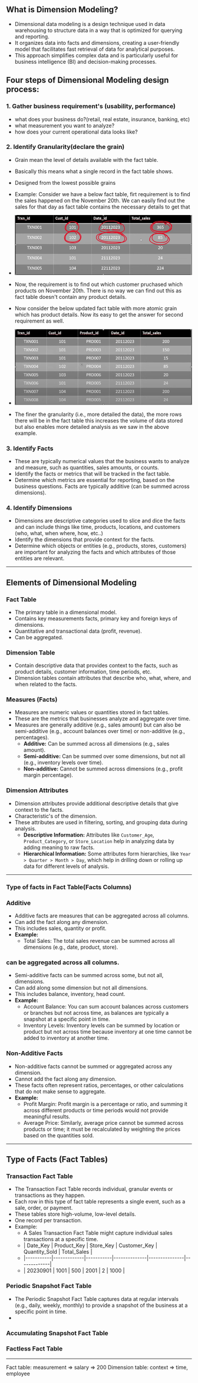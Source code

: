 ## What is Dimension Modeling?

- Dimensional data modeling is a design technique used in data warehousing to structure data in a way that is optimized for querying and reporting.
- It organizes data into facts and dimensions, creating a user-friendly model that facilitates fast retrieval of data for analytical purposes. 
- This approach simplifies complex data and is particularly useful for business intelligence (BI) and decision-making processes.


## Four steps of Dimensional Modeling design process:

### 1. Gather business requirement's (usability, performance)
 - what does your business do?(retail, real estate, insurance, banking, etc)
 - what measurement you want to analyze?
 - how does your current operational data looks like?

### 2. Identify Granularity(declare the grain)
- Grain mean the level of details available with the fact table.
- Basically this means what a single record in the fact table shows.
- Designed from the lowest possible grains

- Example: Consider we have a below fact table, firt requirement is to find the sales happened on the November 20th. We can easily find out the sales for that day as fact table contains the necessary details to get that 
- ![](https://github.com/rohish-zade/data-warehousing/blob/master/Dimensional%20Modeling/images/fact-table-1.png)
- Now, the requirement is to find out which customer pruchased which products on November 20th. There is no way we can find out this as fact table doesn't contain any product details.
- Now consider the below updated fact table with more atomic grain which has product details. Now its easy to get the answer for second requirement as well.
- ![](https://github.com/rohish-zade/data-warehousing/blob/master/Dimensional%20Modeling/images/fact-table-2.png)
- The finer the granularity (i.e., more detailed the data), the more rows there will be in the fact table this increases the volume of data stored but also enables more detailed analysis as we saw in the above example.

### 3. Identify Facts
- These are typically numerical values that the business wants to analyze and measure, such as quantities, sales amounts, or counts.
- Identify the facts or metrics that will be tracked in the fact table.
- Determine which metrics are essential for reporting, based on the business questions. Facts are typically additive (can be summed across dimensions).

### 4. Identify Dimensions
- Dimensions are descriptive categories used to slice and dice the facts and can include things like time, products, locations, and customers (who, what, when where, how, etc..)
- Identify the dimensions that provide context for the facts.
- Determine which objects or entities (e.g., products, stores, customers) are important for analyzing the facts and which attributes of those entities are relevant.

------------------

## Elements of Dimensional Modeling

### Fact Table
- The primary table in a dimensional model.
- Contains key measurements facts, primary key and foreign keys of dimensions.
- Quantitative and transactional data (profit, revenue).
- Can be aggregated.

### Dimension Table
- Contain descriptive data that provides context to the facts, such as product details, customer information, time periods, etc.
- Dimension tables contain attributes that describe who, what, where, and when related to the facts.

### Measures (Facts)
- Measures are numeric values or quantities stored in fact tables. 
- These are the metrics that businesses analyze and aggregate over time. 
- Measures are generally additive (e.g., sales amount) but can also be semi-additive (e.g., account balances over time) or non-additive (e.g., percentages).
  - **Additive:** Can be summed across all dimensions (e.g., sales amount).
  - **Semi-additive:** Can be summed over some dimensions, but not all (e.g., inventory levels over time).
  - **Non-additive:** Cannot be summed across dimensions (e.g., profit margin percentage).

### Dimension Attributes
- Dimension attributes provide additional descriptive details that give context to the facts. 
- Characteristic's of the dimension.
- These attributes are used in filtering, sorting, and grouping data during analysis.
  - **Descriptive Information:** Attributes like `Customer_Age`, `Product_Category`, or `Store_Location` help in analyzing data by adding meaning to raw facts.
  - **Hierarchical Information:** Some attributes form hierarchies, like `Year > Quarter > Month > Day`, which help in drilling down or rolling up data for different levels of analysis.

---------------------

### Type of facts in Fact Table(Facts Columns)

### Additive
- Additive facts are measures that can be aggregated across all columns.
- Can add the fact along any dimension.
- This includes sales, quantity or profit.
- **Example:**
  - Total Sales: The total sales revenue can be summed across all dimensions (e.g., date, product, store).

### can be aggregated across all columns.
- Semi-additive facts can be summed across some, but not all, dimensions.
- Can add along some dimension but not all dimensions.
- This includes balance, inventory, head count.
- **Example:**
  - Account Balance: You can sum account balances across customers or branches but not across  time, as balances are typically a snapshot at a specific point in time.
  - Inventory Levels: Inventory levels can be summed by location or product but not across time  because inventory at one time cannot be added to inventory at another time.

### Non-Additive Facts
- Non-additive facts cannot be summed or aggregated across any dimension. 
- Cannot add the fact along any dimension.
- These facts often represent ratios, percentages, or other calculations that do not make sense to aggregate.
- **Example:**
  - Profit Margin: Profit margin is a percentage or ratio, and summing it across different products or time periods would not provide meaningful results.
  - Average Price: Similarly, average price cannot be summed across products or time; it must be recalculated by weighting the prices based on the quantities sold.

---------------------

## Type of Facts (Fact Tables)

### Transaction Fact Table
- The Transaction Fact Table records individual, granular events or transactions as they happen.
- Each row in this type of fact table represents a single event, such as a sale, order, or payment.
- These tables store high-volume, low-level details.
- One record per transaction.
- Example:
  - A Sales Transaction Fact Table might capture individual sales transactions at a specific time.
  - | Date_Key  | Product_Key | Store_Key | Customer_Key | Quantity_Sold | Total_Sales |
  - |-----------|-------------|-----------|--------------|---------------|-------------|
  - | 20230901  | 1001        | 500       | 2001         | 2             | 1000        |


### Periodic Snapshot Fact Table
- The Periodic Snapshot Fact Table captures data at regular intervals (e.g., daily, weekly, monthly) to provide a snapshot of the business at a specific point in time.
- 

### Accumulating Snapshot Fact Table

### Factless Fact Table




-------------
Fact table: measurement => salary => 200
Dimension table: context => time, employee